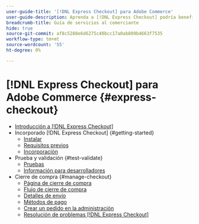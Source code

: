 ```yaml
---
user-guide-title: '[!DNL Express Checkout] para Adobe Commerce'
user-guide-description: Aprenda a [!DNL Express Checkout] podría beneficiar a su instancia de Adobe Commerce y cómo incorporar y configurar correctamente la extensión.
breadcrumb-title: Guía de servicios al comerciante
hide: true
source-git-commit: af8c5288e6d6275c40bcc17a0ab809b4663f7535
workflow-type: tm+mt
source-wordcount: '55'
ht-degree: 0%

---
```



# [!DNL Express Checkout] para Adobe Commerce {#express-checkout}

- [Introducción a [!DNL Express Checkout]](overview.md)
- Incorporado [!DNL Express Checkout] {#getting-started}
   - [Instalar](install.md)
   - [Requisitos previos](prerequisites.md)
   - [Incorporación](onboarding.md)
- Prueba y validación {#test-validate}
   - [Pruebas](testing.md)
   - [Información para desarrolladores](developer.md)
- Cierre de compra {#manage-checkout}
   - [Página de cierre de compra](checkout-page.md)
   - [Flujo de cierre de compra](checkout-flow.md)
   - [Detalles de envío](shipping-details.md)
   - [Métodos de pago](payment-methods.md)
   - [Crear un pedido en la administración](create-order-admin.md)
   - [Resolución de problemas [!DNL Express Checkout]](troubleshooting.md)
